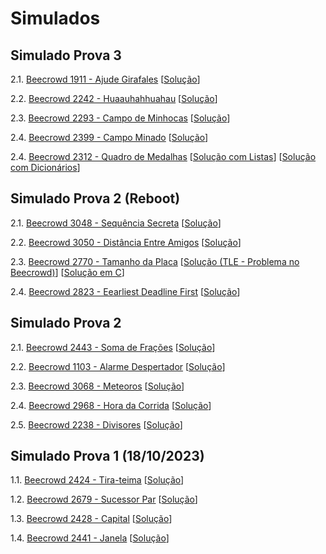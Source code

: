# Simulados

## Simulado Prova 3

2.1. [Beecrowd 1911 - Ajude Girafales](https://www.beecrowd.com.br/judge/pt/problems/view/1911) [[Solução](beecrowd_1911.py)]

2.2. [Beecrowd 2242 - Huaauhahhuahau](https://www.beecrowd.com.br/judge/pt/problems/view/2242) [[Solução](beecrowd_2242.py)]

2.3. [Beecrowd 2293 - Campo de Minhocas](https://www.beecrowd.com.br/judge/pt/problems/view/2293) [[Solução](beecrowd_2293.py)]

2.4. [Beecrowd 2399 - Campo Minado](https://www.beecrowd.com.br/judge/pt/problems/view/2399) [[Solução](beecrowd_2399.py)]

2.4. [Beecrowd 2312 - Quadro de Medalhas](https://www.beecrowd.com.br/judge/pt/problems/view/2312) [[Solução com Listas](beecrowd_2312_2.py)] [[Solução com Dicionários](beecrowd_2312.py)]

## Simulado Prova 2 (Reboot)

2.1. [Beecrowd 3048 - Sequência Secreta](https://www.beecrowd.com.br/judge/pt/problems/view/3048) [[Solução](beecrowd_3048.py)]

2.2. [Beecrowd 3050 - Distância Entre Amigos](https://www.beecrowd.com.br/judge/pt/problems/view/3050) [[Solução](beecrowd_3050.py)]

2.3. [Beecrowd 2770 - Tamanho da Placa](https://www.beecrowd.com.br/judge/pt/problems/view/2770) [[Solução (TLE - Problema no Beecrowd)](beecrowd_2770.py)] [[Solução em C](beecrowd_2770.c)]

2.4. [Beecrowd 2823 - Eearliest Deadline First](https://www.beecrowd.com.br/judge/pt/problems/view/2823) [[Solução](beecrowd_2823.py)]

## Simulado Prova 2

2.1. [Beecrowd 2443 - Soma de Frações](https://www.beecrowd.com.br/judge/pt/problems/view/2443) [[Solução](beecrowd_2443_2.py)]

2.2. [Beecrowd 1103 - Alarme Despertador](https://www.beecrowd.com.br/judge/pt/problems/view/1103) [[Solução](beecrowd_1103.py)]

2.3. [Beecrowd 3068 - Meteoros](https://www.beecrowd.com.br/judge/pt/problems/view/3068) [[Solução](beecrowd_3068.py)]

2.4. [Beecrowd 2968 - Hora da Corrida](https://www.beecrowd.com.br/judge/pt/problems/view/2968) [[Solução](beecrowd_2968.py)]

2.5. [Beecrowd 2238 - Divisores](https://www.beecrowd.com.br/judge/pt/problems/view/2238) [[Solução](beecrowd_2238.py)]

## Simulado Prova 1 (18/10/2023)

1.1. [Beecrowd 2424 - Tira-teima](https://www.beecrowd.com.br/judge/pt/problems/view/2424) [[Solução](beecrowd_2424.py)]
   
1.2. [Beecrowd 2679 - Sucessor Par](https://www.beecrowd.com.br/judge/pt/problems/view/2679) [[Solução](beecrowd_2679.py)]

1.3. [Beecrowd 2428 - Capital](https://www.beecrowd.com.br/judge/pt/problems/view/2428) [[Solução](beecrowd_2428.py)]

1.4. [Beecrowd 2441 - Janela](https://www.beecrowd.com.br/judge/pt/problems/view/2441) [[Solução](beecrowd_2441.py)]


<!--
## Simulado Prova 1

1.1. [Beecrowd 3049 - Nota Cortada](https://www.beecrowd.com.br/judge/pt/problems/view/3049) [[Solução](beecrowd_3049.py)]
   
1.2. [Beecrowd 1929 - Triângulo](https://www.beecrowd.com.br/judge/pt/problems/view/1929) [[Solução](beecrowd_1929.py)]

1.3. [Beecrowd 2443 - Soma de Frações](https://www.beecrowd.com.br/judge/pt/problems/view/2443) [[Solução](beecrowd_2443.py)]

1.4. [Beecrowd 3068 - Meteoros](https://www.beecrowd.com.br/judge/pt/problems/view/3068) [[Solução](beecrowd_3068.py)]

1.5. [Beecrowd 2462 - Voos](https://www.beecrowd.com.br/judge/pt/problems/view/2462) [[Solução](beecrowd_2462.py)]


## Simulado Prova 2

2.1. [Beecrowd 2161 - Raiz Quadrada de 10](https://www.beecrowd.com.br/judge/pt/problems/view/1020) *Feito em sala de aula (veja o problema "Raiz Quadrada de 2")*

2.2. [Beecrowd 2633 - Churras no Yuri](https://www.beecrowd.com.br/judge/pt/problems/view/2633) [[Solução](beecrowd_2633.py)]

2.3. [Beecrowd 2126 - Procurando Subsequências](https://www.beecrowd.com.br/judge/pt/problems/view/2126) [[Solução](beecrowd_2126.py)]

2.4. [Beecrowd 1516 - Imagem](https://www.beecrowd.com.br/judge/pt/problems/view/1516) [[Solução](beecrowd_1516.py)]

2.5. [Beecrowd 1709 - Baralho Embaralhado](https://www.beecrowd.com.br/judge/pt/problems/view/1709) [[Solução](beecrowd_1709.py)]

2.2. [Beecrowd 1827 - Matriz Quadrada IV](https://www.beecrowd.com.br/judge/pt/problems/view/1827) [[Solução](beecrowd_1827.py)]



2.4. [Beecrowd 1277 - Pouca Frequência](https://www.beecrowd.com.br/judge/pt/problems/view/1277) [[Solução](beecrowd_1277.py)]

## Simulado Prova 3



3.2. [Beecrowd 1261 - Pontos de Feno](https://www.beecrowd.com.br/judge/pt/problems/view/1261) [[Solução](beecrowd_1261.py)]



3.4. [Beecrowd 2087 - Conjuntos Bons e Ruins](https://www.beecrowd.com.br/judge/pt/problems/view/2087) [[Solução](beecrowd_2087.py)] *Obs: solução "correta" ineficiente, pois os casos de teste ocultos estão fracos*


-->
